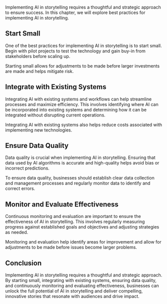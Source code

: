 

Implementing AI in storytelling requires a thoughtful and strategic approach to ensure success. In this chapter, we will explore best practices for implementing AI in storytelling.

Start Small
-----------

One of the best practices for implementing AI in storytelling is to start small. Begin with pilot projects to test the technology and gain buy-in from stakeholders before scaling up.

Starting small allows for adjustments to be made before larger investments are made and helps mitigate risk.

Integrate with Existing Systems
-------------------------------

Integrating AI with existing systems and workflows can help streamline processes and maximize efficiency. This involves identifying where AI can be incorporated into existing systems and determining how it can be integrated without disrupting current operations.

Integrating AI with existing systems also helps reduce costs associated with implementing new technologies.

Ensure Data Quality
-------------------

Data quality is crucial when implementing AI in storytelling. Ensuring that data used by AI algorithms is accurate and high-quality helps avoid bias or incorrect predictions.

To ensure data quality, businesses should establish clear data collection and management processes and regularly monitor data to identify and correct errors.

Monitor and Evaluate Effectiveness
----------------------------------

Continuous monitoring and evaluation are important to ensure the effectiveness of AI in storytelling. This involves regularly measuring progress against established goals and objectives and adjusting strategies as needed.

Monitoring and evaluation help identify areas for improvement and allow for adjustments to be made before issues become larger problems.

Conclusion
----------

Implementing AI in storytelling requires a thoughtful and strategic approach. By starting small, integrating with existing systems, ensuring data quality, and continuously monitoring and evaluating effectiveness, businesses can unlock the full potential of AI in storytelling and deliver compelling, innovative stories that resonate with audiences and drive impact.
